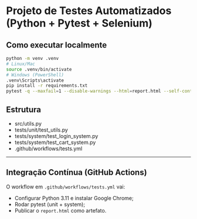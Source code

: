 
# Projeto de Testes Automatizados (Python + Pytest + Selenium)

## Como executar localmente
```bash
python -m venv .venv
# Linux/Mac
source .venv/bin/activate
# Windows (PowerShell)
.venv\Scripts\activate
pip install -r requirements.txt
pytest -q --maxfail=1 --disable-warnings --html=report.html --self-contained-html
```

## Estrutura
- src/utils.py
- tests/unit/test_utils.py
- tests/system/test_login_system.py
- tests/system/test_cart_system.py
- .github/workflows/tests.yml

---
## Integração Contínua (GitHub Actions)
O workflow em `.github/workflows/tests.yml` vai:
- Configurar Python 3.11 e instalar Google Chrome;
- Rodar pytest (unit + system);
- Publicar o `report.html` como artefato.
